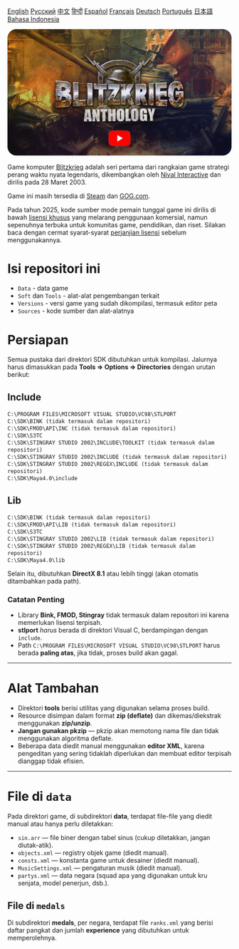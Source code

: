 [English](README.md)        [Русский](README_Russian.md)        [中文](README_Chinese.md)        [हिन्दी](README_Hindi.md)        [Español](README_Spanish.md)        [Français](README_French.md)        [Deutsch](README_German.md)        [Português](README_Portuguese.md)        [日本語](README_Japanese.md)        [Bahasa Indonesia](README_Indonesian.md)

[![Blitzkrieg Trailer](Blitzkrieg.png)](https://www.youtube.com/watch?v=zNxMvTcsJbk)

Game komputer [Blitzkrieg](https://wikipedia.org/wiki/Blitzkrieg_(video_game)) adalah seri pertama dari rangkaian game strategi perang waktu nyata legendaris, dikembangkan oleh [Nival Interactive](http://nival.com/) dan dirilis pada 28 Maret 2003.

Game ini masih tersedia di [Steam](https://store.steampowered.com/app/313480/Blitzkrieg_Anthology/) dan [GOG.com](https://www.gog.com/en/game/blitzkrieg_anthology).

Pada tahun 2025, kode sumber mode pemain tunggal game ini dirilis di bawah [lisensi khusus](LICENSE.md) yang melarang penggunaan komersial, namun sepenuhnya terbuka untuk komunitas game, pendidikan, dan riset.
Silakan baca dengan cermat syarat-syarat [perjanjian lisensi](LICENSE.md) sebelum menggunakannya.

# Isi repositori ini
- `Data` - data game
- `Soft` dan `Tools` - alat-alat pengembangan terkait
- `Versions` - versi game yang sudah dikompilasi, termasuk editor peta
- `Sources` - kode sumber dan alat-alatnya

# Persiapan

Semua pustaka dari direktori SDK dibutuhkan untuk kompilasi. Jalurnya harus dimasukkan pada **Tools => Options => Directories** dengan urutan berikut:

## Include
```
C:\PROGRAM FILES\MICROSOFT VISUAL STUDIO\VC98\STLPORT
C:\SDK\BINK (tidak termasuk dalam repositori)
C:\SDK\FMOD\API\INC (tidak termasuk dalam repositori)
C:\SDK\S3TC
C:\SDK\STINGRAY STUDIO 2002\INCLUDE\TOOLKIT (tidak termasuk dalam repositori)
C:\SDK\STINGRAY STUDIO 2002\INCLUDE (tidak termasuk dalam repositori)
C:\SDK\STINGRAY STUDIO 2002\REGEX\INCLUDE (tidak termasuk dalam repositori)
C:\SDK\Maya4.0\include
```

## Lib
```
C:\SDK\BINK (tidak termasuk dalam repositori)
C:\SDK\FMOD\API\LIB (tidak termasuk dalam repositori)
C:\SDK\S3TC
C:\SDK\STINGRAY STUDIO 2002\LIB (tidak termasuk dalam repositori)
C:\SDK\STINGRAY STUDIO 2002\REGEX\LIB (tidak termasuk dalam repositori)
C:\SDK\Maya4.0\lib
```

Selain itu, dibutuhkan **DirectX 8.1** atau lebih tinggi (akan otomatis ditambahkan pada path).

### Catatan Penting

- Library **Bink, FMOD, Stingray** tidak termasuk dalam repositori ini karena memerlukan lisensi terpisah.
- **stlport** *harus* berada di direktori Visual C, berdampingan dengan `include`.
- Path `C:\PROGRAM FILES\MICROSOFT VISUAL STUDIO\VC98\STLPORT` harus berada **paling atas**, jika tidak, proses build akan gagal.

---

# Alat Tambahan

- Direktori **tools** berisi utilitas yang digunakan selama proses build.
- Resource disimpan dalam format **zip (deflate)** dan dikemas/diekstrak menggunakan **zip/unzip**.
- **Jangan gunakan pkzip** — pkzip akan memotong nama file dan tidak menggunakan algoritma deflate.
- Beberapa data diedit manual menggunakan **editor XML**, karena pengeditan yang sering tidaklah diperlukan dan membuat editor terpisah dianggap tidak efisien.

---

# File di `data`

Pada direktori game, di subdirektori **data**, terdapat file-file yang diedit manual atau hanya perlu diletakkan:

- `sin.arr` — file biner dengan tabel sinus (cukup diletakkan, jangan diutak-atik).
- `objects.xml` — registry objek game (diedit manual).
- `consts.xml` — konstanta game untuk desainer (diedit manual).
- `MusicSettings.xml` — pengaturan musik (diedit manual).
- `partys.xml` — data negara (squad apa yang digunakan untuk kru senjata, model penerjun, dsb.).

## File di `medals`

Di subdirektori **medals**, per negara, terdapat file `ranks.xml` yang berisi daftar pangkat dan jumlah **experience** yang dibutuhkan untuk memperolehnya.
